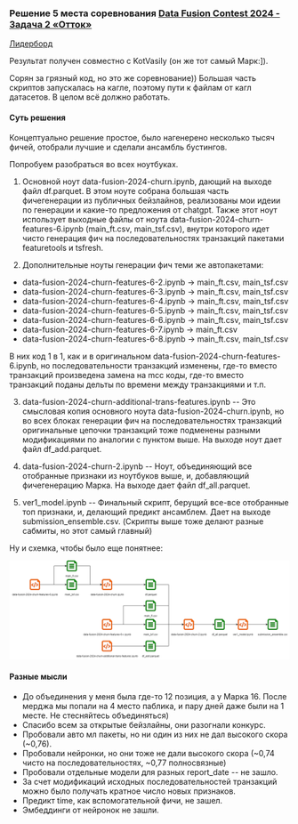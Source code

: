 ### Решение 5 места соревнования [Data Fusion Contest 2024 - Задача 2 «Отток»](https://ods.ai/competitions/data-fusion2024-churn)

[Лидерборд](https://ods.ai/competitions/data-fusion2024-churn/leaderboard/private)

Результат получен совместно с KotVasily (он же тот самый Марк:]).

Сорян за грязный код, но это же соревнование)) Большая часть скриптов запускалась на кагле, поэтому пути к файлам от кагл датасетов. В целом всё должно работать.

#### Суть решения

Концептуально решение простое, было нагенерено несколько тысяч фичей, отобрали лучшие и сделали ансамбль бустингов.

Попробуем разобраться во всех ноутбуках.

1. Основной ноут data-fusion-2024-churn.ipynb, дающий на выходе файл df.parquet. В этом ноуте собрана большая часть фичегенерации из публичных бейзлайнов, реализованы мои идеии по генерации и какие-то предложения от chatgpt. Также этот ноут использует выходные файлы от ноута data-fusion-2024-churn-features-6.ipynb (main_ft.csv, main_tsf.csv), внутри которого идет чисто генерация фич на последовательностях транзакций пакетами featuretools и tsfresh.

2. Дополнительные ноуты генерации фич теми же автопакетами:
- data-fusion-2024-churn-features-6-2.ipynb -> main_ft.csv, main_tsf.csv
- data-fusion-2024-churn-features-6-3.ipynb -> main_ft.csv, main_tsf.csv
- data-fusion-2024-churn-features-6-4.ipynb -> main_ft.csv, main_tsf.csv
- data-fusion-2024-churn-features-6-5.ipynb -> main_ft.csv, main_tsf.csv
- data-fusion-2024-churn-features-6-6.ipynb -> main_ft.csv, main_tsf.csv
- data-fusion-2024-churn-features-6-7.ipynb -> main_ft.csv
- data-fusion-2024-churn-features-6-8.ipynb -> main_ft.csv, main_tsf.csv
  
В них код 1 в 1, как и в оригинальном data-fusion-2024-churn-features-6.ipynb, но последовательности транзакций изменены, где-то вместо транзакций произведена замена на mcc коды, где-то вместо транзакций поданы дельты по времени между транзакциями и т.п.

3. data-fusion-2024-churn-additional-trans-features.ipynb -- Это смысловая копия основного ноута data-fusion-2024-churn.ipynb, но во всех блоках генерации фич на последовательностях транзакций оригинальные цепочки транзакций тоже подменены разными модификациями по аналогии с пунктом выше. На выходе ноут дает файл df_add.parquet.

4. data-fusion-2024-churn-2.ipynb -- Ноут, объединяющий все отобранные признаки из ноутбуков выше, и, добавляющий фичегенерацию Марка. На выходе дает файл df_all.parquet.

5. ver1_model.ipynb -- Финальный скрипт, берущий все-все отобранные топ признаки, и, делающий предикт ансамблем. Дает на выходе submission_ensemble.csv. (Скрипты выше тоже делают разные сабмиты, но этот самый главный)

Ну и схемка, чтобы было еще понятнее:

![Схема](data_fusion.png)

#### Разные мысли

* До объединения у меня была где-то 12 позиция, а у Марка 16. После мерджа мы попали на 4 место паблика, и пару дней даже были на 1 месте. Не стесняйтесь объединяться)
* Спасибо всем за открытые бейзлайны, они разогнали конкурс.
* Пробовали авто мл пакеты, но ни один из них не дал высокого скора (~0,76).
* Пробовали нейронки, но они тоже не дали высокого скора (~0,74 чисто на последовательностях, ~0,77 полносвязные)
* Пробовали отдельные модели для разных report_date -- не зашло.
* За счет модификаций исходных последовательностей транзакций можно было получать кратное число новых признаков.
* Предикт time, как вспомогательной фичи, не зашел.
* Эмбеддинги от нейронок не зашли.
